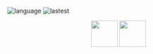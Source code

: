 ![language](https://img.shields.io/github/languages/top/N0WST4NDUP/Algorithm.svg?color=orange&logo=java&style=plastic)
![lastest](https://img.shields.io/github/last-commit/N0WST4NDUP/Algorithm.svg?color=cc33ff&style=plastic)

<center><img src="https://business.programmers.co.kr/assets/img-prgm-banner-4231ac7eede518adc7a166e49bbd2b43bbffca3517b8c034b01f3995efa10785.png" width="60" height="60">
  <img src="https://onlinejudgeimages.s3-ap-northeast-1.amazonaws.com/images/boj-og.png" width="60" height="60"></center>
